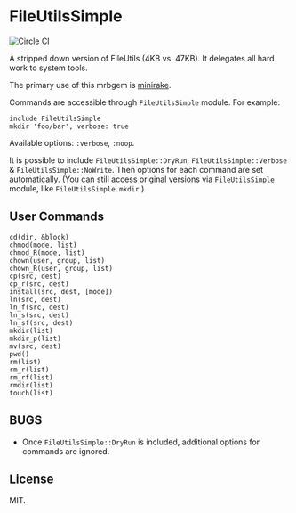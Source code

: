 # FileUtilsSimple

[![Circle CI](https://circleci.com/gh/hone/mruby-fileutils-simple.svg?style=svg)](https://circleci.com/gh/hone/mruby-fileutils-simple)

A stripped down version of FileUtils (4KB vs. 47KB). It delegates all
hard work to system tools.

The primary use of this mrbgem is
[minirake](https://github.com/gromnitsky/minirake).

Commands are accessible through `FileUtilsSimple` module. For example:

	include FileUtilsSimple
	mkdir 'foo/bar', verbose: true

Available options: `:verbose`, `:noop`.

It is possible to include `FileUtilsSimple::DryRun`,
`FileUtilsSimple::Verbose` & `FileUtilsSimple::NoWrite`. Then options
for each command are set automatically. (You can still access original
versions via `FileUtilsSimple` module, like `FileUtilsSimple.mkdir`.)

## User Commands

```
cd(dir, &block)
chmod(mode, list)
chmod_R(mode, list)
chown(user, group, list)
chown_R(user, group, list)
cp(src, dest)
cp_r(src, dest)
install(src, dest, [mode])
ln(src, dest)
ln_f(src, dest)
ln_s(src, dest)
ln_sf(src, dest)
mkdir(list)
mkdir_p(list)
mv(src, dest)
pwd()
rm(list)
rm_r(list)
rm_rf(list)
rmdir(list)
touch(list)

```

## BUGS

* Once `FileUtilsSimple::DryRun` is included, additional options for
  commands are ignored.

## License

MIT.
